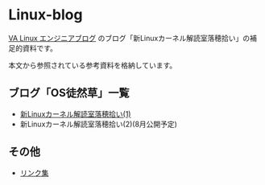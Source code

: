 # Linux-blog

[VA Linux エンジニアブログ](https://valinux.hatenablog.com/about) のブログ「新Linuxカーネル解読室落穂拾い」の補足的資料です。

本文から参照されている参考資料を格納しています。

## ブログ「OS徒然草」一覧

- [新Linuxカーネル解読室落穂拾い(1)](https://valinux.hatenablog.com/entry/20250724)  
- 新Linuxカーネル解読室落穂拾い(2)(8月公開予定) 

## その他

- [リンク集](https://github.com/oda-g/Linux-blog/tree/main/memo/link.md)